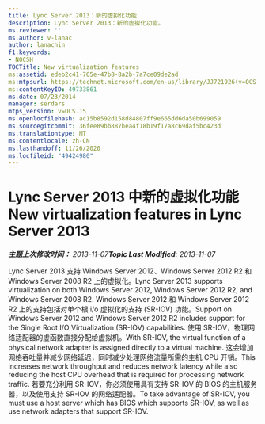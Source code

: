 ```yaml
---
title: Lync Server 2013：新的虚拟化功能
description: Lync Server 2013：新的虚拟化功能。
ms.reviewer: ''
ms.author: v-lanac
author: lanachin
f1.keywords:
- NOCSH
TOCTitle: New virtualization features
ms:assetid: edeb2c41-765e-47b8-8a2b-7a7ce09de2ad
ms:mtpsurl: https://technet.microsoft.com/en-us/library/JJ721926(v=OCS.15)
ms:contentKeyID: 49733861
ms.date: 07/23/2014
manager: serdars
mtps_version: v=OCS.15
ms.openlocfilehash: ac15b8592d158d84807ff9e665dd6da50b699059
ms.sourcegitcommit: 36fee89bb887bea4f18b19f17a8c69daf5bc423d
ms.translationtype: MT
ms.contentlocale: zh-CN
ms.lasthandoff: 11/26/2020
ms.locfileid: "49424980"
---
```

# <a name="new-virtualization-features-in-lync-server-2013"></a><span data-ttu-id="30181-103">Lync Server 2013 中新的虚拟化功能</span><span class="sxs-lookup"><span data-stu-id="30181-103">New virtualization features in Lync Server 2013</span></span>

<div data-xmlns="http://www.w3.org/1999/xhtml">

<div class="topic" data-xmlns="http://www.w3.org/1999/xhtml" data-msxsl="urn:schemas-microsoft-com:xslt" data-cs="https://msdn.microsoft.com/">

<div data-asp="https://msdn2.microsoft.com/asp">



</div>

<div id="mainSection">

<div id="mainBody"><span data-ttu-id="30181-104">

<span> </span></span><span class="sxs-lookup"><span data-stu-id="30181-104">

<span> </span></span></span>

<span data-ttu-id="30181-105">_**主题上次修改时间：** 2013-11-07_</span><span class="sxs-lookup"><span data-stu-id="30181-105">_**Topic Last Modified:** 2013-11-07_</span></span>

<span data-ttu-id="30181-106">Lync Server 2013 支持 Windows Server 2012、Windows Server 2012 R2 和 Windows Server 2008 R2 上的虚拟化。</span><span class="sxs-lookup"><span data-stu-id="30181-106">Lync Server 2013 supports virtualization on both Windows Server 2012, Windows Server 2012 R2, and Windows Server 2008 R2.</span></span> <span data-ttu-id="30181-107">Windows Server 2012 和 Windows Server 2012 R2 上的支持包括对单个根 i/o 虚拟化的支持 (SR-IOV) 功能。</span><span class="sxs-lookup"><span data-stu-id="30181-107">Support on Windows Server 2012 and Windows Server 2012 R2 includes support for the Single Root I/O Virtualization (SR-IOV) capabilities.</span></span> <span data-ttu-id="30181-108">使用 SR-IOV，物理网络适配器的虚函数直接分配给虚拟机。</span><span class="sxs-lookup"><span data-stu-id="30181-108">With SR-IOV, the virtual function of a physical network adapter is assigned directly to a virtual machine.</span></span> <span data-ttu-id="30181-109">这会增加网络吞吐量并减少网络延迟，同时减少处理网络流量所需的主机 CPU 开销。</span><span class="sxs-lookup"><span data-stu-id="30181-109">This increases network throughput and reduces network latency while also reducing the host CPU overhead that is required for processing network traffic.</span></span> <span data-ttu-id="30181-110">若要充分利用 SR-IOV，你必须使用具有支持 SR-IOV 的 BIOS 的主机服务器，以及使用支持 SR-IOV 的网络适配器。</span><span class="sxs-lookup"><span data-stu-id="30181-110">To take advantage of SR-IOV, you must use a host server which has BIOS which supports SR-IOV, as well as use network adapters that support SR-IOV.</span></span>

<span data-ttu-id="30181-111"></div>

<span> </span>

</div>

</div>

</span><span class="sxs-lookup"><span data-stu-id="30181-111"></div>

<span> </span>

</div>

</div>

</span></span></div>

